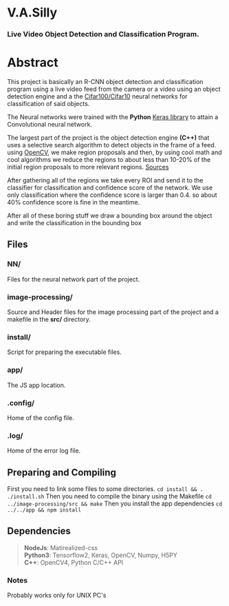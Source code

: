 
# V.A.Silly
<h3>Live Video Object Detection and Classification Program.</h3>

<h1>Abstract </h1>
This project is basically an R-CNN object detection and classification program using a live video feed from the  camera or a video using an object detection engine and a the <a href = 'https://www.cs.toronto.edu/~kriz/cifar.html'>Cifar100/Cifar10</a> neural networks for classification of said objects. <br>

The Neural networks were trained with the **Python** <a href='https://keras.io'> Keras library</a> to attain a Convolutional neural network. <br>

The largest part of the project is the object detection engine **(C++)** that uses a selective search algorithm to detect objects in the frame of a feed. using <a href='https://opencv.org/'> OpenCV</a>, we make region proposals and then, by using cool math and cool algorithms we reduce the regions to about less than 10-20% of the initial region proposals to more relevant regions. <a href='http://huppelen.nl/publications/selectiveSearchDraft.pdf'>Sources</a><br>

After gathering all of the regions we take every ROI and send it to the classifier for classification and confidence score of the network. We use only classification where the confidence score is larger than 0.4. so about 40% confidence score is fine in the meantime.<br>

After all of these boring stuff we draw a bounding box around the object and write the classification in the bounding box

## Files
<h3>NN/ </h3>
Files for the neural network part of the project.
<h3>image-processing/ </h3>
Source and Header files for the image processing part of the project and a makefile in the <b>src/</b> directory.
<h3>install/ </h3>
Script for preparing the executable files.
<h3>app/ </h3>
The JS app location.
<h3>.config/ </h3>
Home of the config file.
<h3>.log/ </h3>
Home of the error log file.

## Preparing and Compiling 
First you need to link some files to some directories.
`cd install && . ./install.sh`
Then you need to compile the binary using the Makefile
`cd ../image-processing/src && make`
Then you install the app dependencies
`cd ../../app && npm install`

## Dependencies
>**NodeJs**: Matirealized-css <br>
>**Python3**: Tensorflow2, Keras, OpenCV, Numpy, H5PY <br>
>**C++**: OpenCV4, Python C/C++ API <br>

### Notes
Probably works only for UNIX PC's
